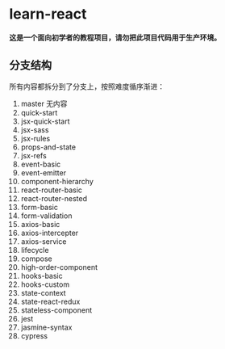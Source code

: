 # learn-react

<div>
    <strong>这是一个面向初学者的教程项目，请勿把此项目代码用于生产环境。</strong>
</div>

## 分支结构

所有内容都拆分到了分支上，按照难度循序渐进：

1. master 无内容
1. quick-start
1. jsx-quick-start
1. jsx-sass
1. jsx-rules
1. props-and-state
1. jsx-refs
1. event-basic
1. event-emitter
1. component-hierarchy
1. react-router-basic
1. react-router-nested
1. form-basic
1. form-validation
1. axios-basic
1. axios-intercepter
1. axios-service
1. lifecycle
1. compose
1. high-order-component
1. hooks-basic
1. hooks-custom
1. state-context
1. state-react-redux
1. stateless-component
1. jest
1. jasmine-syntax
1. cypress
